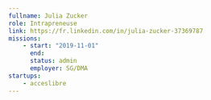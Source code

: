 ```yaml
---
fullname: Julia Zucker
role: Intrapreneuse
link: https://fr.linkedin.com/in/julia-zucker-37369787
missions:
    - start: "2019-11-01"
      end:
      status: admin
      employer: SG/DMA
startups:
    - acceslibre
---
```

